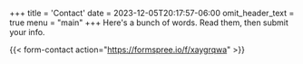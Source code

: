 +++
title = 'Contact'
date = 2023-12-05T20:17:57-06:00
omit_header_text = true
menu = "main"
+++
Here's a bunch of words.  Read them, then submit your info.


{{< form-contact action="https://formspree.io/f/xaygrqwa" >}}